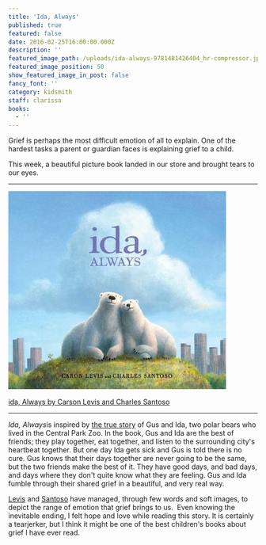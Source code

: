 ```yaml
---
title: 'Ida, Always'
published: true
featured: false
date: 2016-02-25T16:00:00.000Z
description: ''
featured_image_path: /uploads/ida-always-9781481426404_hr-compressor.jpg
featured_image_position: 50
show_featured_image_in_post: false
fancy_font: ''
category: kidsmith
staff: clarissa
books:
  - ''
---
```


Grief is perhaps the most difficult emotion of all to explain. One of the hardest tasks a parent or guardian faces is explaining grief to a child.

This week, a beautiful picture book landed in our store and brought tears to our eyes.

---

![](/uploads/versions/ida-always---x----440-400x---.jpg)

[ida, Always by Carson Levis and Charles Santoso](http://www.brooklinebooksmith-shop.com/book/9781481426404)

---

*Ida, Always*is inspired by [the true story](http://gothamist.com/2013/08/28/gus_the_central_park_zoo_polar_bear.php#photo-1) of Gus and Ida, two polar bears who lived in the Central Park Zoo. In the book, Gus and Ida are the best of friends; they play together, eat together, and listen to the surrounding city's heartbeat together. But one day Ida gets sick and Gus is told there is no cure. Gus knows that their days together are never going to be the same, but the two friends make the best of it. They have good days, and bad days, and days where they don't quite know what they are feeling. Gus and Ida fumble through their shared grief in a beautiful, and very real way.

[Levis](http://www.caronlevis.com/) and [Santoso](http://www.charlessantoso.com/) have managed, through few words and soft images, to depict the range of emotion that grief brings to us.  Even knowing the inevitable ending, I felt hope and love while reading this story. It is certainly a tearjerker, but I think it might be one of the best children's books about grief I have ever read.
